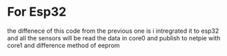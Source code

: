 # For Esp32

<p/> the diffenece of this code from the previous one is i intregrated it to esp32 and all the sensors will be read the data in core0 and publish to netpie with core1 and difference method of eeprom
